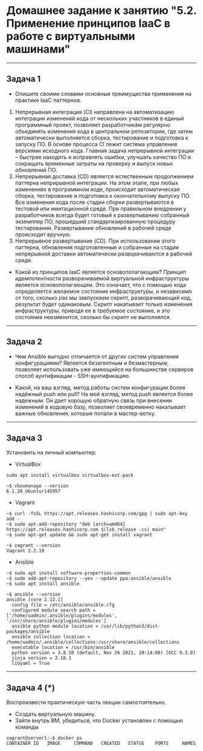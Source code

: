 
# Домашнее задание к занятию "5.2. Применение принципов IaaC в работе с виртуальными машинами"


---

## Задача 1

- Опишите своими словами основные преимущества применения на практике IaaC паттернов.
1. Непрерывная интеграция (CI) направлена на автоматизацию интеграции изменений кода от нескольких участников в единый программный проект,
позволяет разработчикам регулярно объединять изменения кода в центральном репозитории, где затем автоматически выполняется сборка, тестирование 
и подготовка к запуску ПО. В основе процесса CI лежит система управления версиями исходного кода. 
Главная задача непрерывной интеграции – быстрее находить и исправлять ошибки, улучшать качество ПО и сокращать временные затраты на проверку и 
выпуск новых обновлений ПО.
2. Непрерывная доставка (CD) является естественным продолжением паттерна неприрывной интеграции. На этом этапе, при любых изменениях в программном 
коде, происходит автоматическая сборка, тестирование и подготовка к окончательному выпуску ПО. Все изменения кода после стадии сборки развертываются 
в тестовой или имитационной среде. При правильном внедрении у разработчиков всегда будет готовый к развертыванию собранный экземпляр ПО, прошедший 
стандартизированную процедуру тестирования. Развертывание обновлений в рабочей среде происходит вручную.
3. Непрерывное развертывание (CD). При использовании этого паттерна, обновления подготовленные и собранные на стадии непрерывной доставки автоматически 
разворачиваются в рабочей среде.
 
- Какой из принципов IaaC является основополагающим?
*Принцип идемпотентности* разворачиваемой виртуальной инфраструктуры является основополагающим. Это означает, что с помощью кода определяется желаемое 
состояние инфраструктуры, и независимо от того, сколько раз мы завпускаем скрипт, разворачивающий код, результат будет одинаковым. Скрипт накатывает 
только изменения инфраструктуры, приводя ее в требуемое состояние, и это состояние неизменится, сколько бы скрипт не выполнялся.

---

## Задача 2

- Чем Ansible выгодно отличается от других систем управления конфигурациями?
Является безагентным и безмастерным, позволяет использовать уже имеющийся на большинстве серверов способ аунтификации - SSH-аунтификацию.

- Какой, на ваш взгляд, метод работы систем конфигурации более надёжный push или pull?
На мой взгляд, метод push является более надежным. Он дает хорошую обратную связь при внесении изменений в кодовую базу, позволяет своевременно 
накатывает важные обновления, которые попали в мастер-ветку.

---

## Задача 3

Установить на личный компьютер:

- VirtualBox
```
sudo apt install virtualbox virtualbox-ext-pack

~$ vboxmanage --version
6.1.26_Ubuntur145957
```

- Vagrant
```
~$ curl -fsSL https://apt.releases.hashicorp.com/gpg | sudo apt-key add -
~$ sudo apt-add-repository "deb [arch=amd64] https://apt.releases.hashicorp.com $(lsb_release -cs) main"
~$ sudo apt-get update && sudo apt-get install vagrant

~$ vagrant --version
Vagrant 2.2.19
```

- Ansible
```
~$ sudo apt install software-properties-common
~$ sudo add-apt-repository --yes --update ppa:ansible/ansible
~$ sudo apt install ansible

~$ ansible --version
ansible [core 2.12.1]
  config file = /etc/ansible/ansible.cfg
  configured module search path = ['/home/uadmin/.ansible/plugins/modules', '/usr/share/ansible/plugins/modules']
  ansible python module location = /usr/lib/python3/dist-packages/ansible
  ansible collection location = /home/uadmin/.ansible/collections:/usr/share/ansible/collections
  executable location = /usr/bin/ansible
  python version = 3.8.10 (default, Nov 26 2021, 20:14:08) [GCC 9.3.0]
  jinja version = 2.10.1
  libyaml = True
```

---

## Задача 4 (*)

Воспроизвести практическую часть лекции самостоятельно.

- Создать виртуальную машину.
- Зайти внутрь ВМ, убедиться, что Docker установлен с помощью команды
```
vagrant@server1:~$ docker ps
CONTAINER ID   IMAGE     COMMAND   CREATED   STATUS    PORTS     NAMES
```